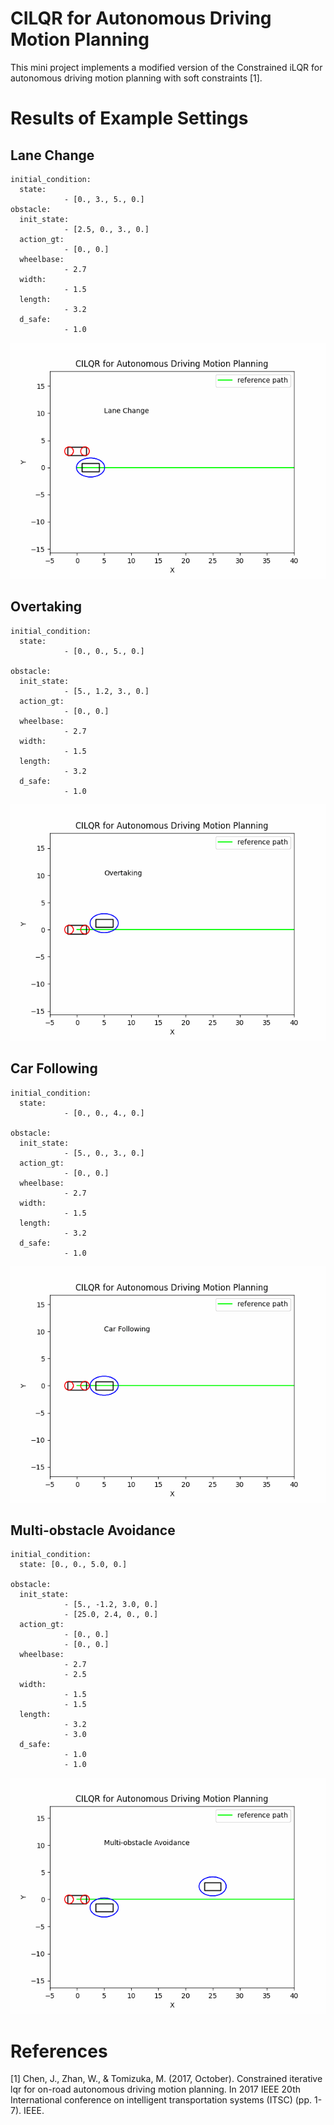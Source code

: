 # CILQR for Autonomous Driving Motion Planning
This mini project implements a modified version of the Constrained iLQR for autonomous driving motion planning with soft constraints [1].

# Results of Example Settings
## Lane Change
    initial_condition:
      state: 
                - [0., 3., 5., 0.]
    obstacle:
      init_state: 
                - [2.5, 0., 3., 0.]
      action_gt:
                - [0., 0.]
      wheelbase:
                - 2.7
      width:
                - 1.5
      length:
                - 3.2
      d_safe:
                - 1.0
![LaneChange](./sim_record/Lane_Change.gif)

## Overtaking
    initial_condition:
      state: 
                - [0., 0., 5., 0.]
    
    obstacle:
      init_state: 
                - [5., 1.2, 3., 0.]
      action_gt:
                - [0., 0.]
      wheelbase:
                - 2.7
      width:
                - 1.5
      length:
                - 3.2
      d_safe:
                - 1.0
![Overtaking](./sim_record/Overtaking.gif)

## Car Following
    initial_condition:
      state: 
                - [0., 0., 4., 0.]
    
    obstacle:
      init_state: 
                - [5., 0., 3., 0.]
      action_gt:
                - [0., 0.]
      wheelbase:
                - 2.7
      width:
                - 1.5
      length:
                - 3.2
      d_safe:
                - 1.0
![CarFollowing](./sim_record/Car_Following.gif)

## Multi-obstacle Avoidance
    initial_condition:
      state: [0., 0., 5.0, 0.]
    
    obstacle:
      init_state:
                - [5., -1.2, 3.0, 0.]
                - [25.0, 2.4, 0., 0.]
      action_gt:
                - [0., 0.]
                - [0., 0.]
      wheelbase:
                - 2.7
                - 2.5
      width:
                - 1.5
                - 1.5
      length:
                - 3.2
                - 3.0
      d_safe:
                - 1.0
                - 1.0
![MultiObstacle](./sim_record/Multi_Obstacles.gif)

# References
[1] Chen, J., Zhan, W., & Tomizuka, M. (2017, October). Constrained iterative lqr for on-road autonomous driving motion planning. In 2017 IEEE 20th International conference on intelligent transportation systems (ITSC) (pp. 1-7). IEEE.


